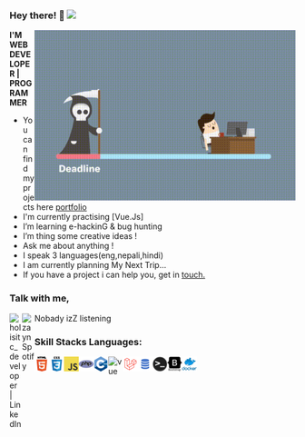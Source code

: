
###  Hey there! 👋 ![](https://visitor-badge.glitch.me/badge?page_id=inzayn99)
 <img align="right" alt="GIF" src="https://github.com/inzayn99/inzayn99/blob/main/github-bot.gif"  width="460" height="300"/>
 <strong>I'M WEB DEVELOPER | PROGRAMMER</strong>
 
- You can find my projects here [portfolio]
- I'm currently practising [Vue.Js]
- I’m learning e-hackinG & bug hunting
- I’m thing some creative ideas !
- Ask me about anything !
- I speak 3 languages(eng,nepali,hindi)
- I am currently planning My Next Trip...
- If you have a project i can help you, get in [touch.](https://arbazkhan.com.np/)


### Talk with me,
[<img align="left" alt="holisitc_developer | LinkedIn" width="22px" src="https://github.com/hackerspider1/hackerspider1/blob/main/linkedin.svg?raw=true" target="_blank"  />][linkedin]Nobady izZ listening<a href="https://open.spotify.com/playlist/6W3leCRYykARcfMh2kmYCr">
  <img align="left" alt="zayn Spotify" width="22px" target="_blank" src="https://github.com/hackerspider1/hackerspider1/blob/main/spotify.svg?raw=true" />
</a>
<br />

### Skill Stacks Languages:

[<img align="left" alt="HTML5" width="26px"  target="_blank" src="https://raw.githubusercontent.com/github/explore/80688e429a7d4ef2fca1e82350fe8e3517d3494d/topics/html/html.png" />][portfolio]

[<img align="left" alt="CSS3" width="26px" target="_blank" src="https://raw.githubusercontent.com/github/explore/80688e429a7d4ef2fca1e82350fe8e3517d3494d/topics/css/css.png" />][portfolio]

[<img align="left" alt="JavaScript" width="26px" target="_blank" src="https://raw.githubusercontent.com/github/explore/80688e429a7d4ef2fca1e82350fe8e3517d3494d/topics/javascript/javascript.png" />][portfolio]

[<img align="left" alt="php" width="26px" target="_blank" src="https://raw.githubusercontent.com/github/explore/80688e429a7d4ef2fca1e82350fe8e3517d3494d/topics/php/php.png" />][portfolio]

[<img align="left" alt="php" width="26px" src="https://raw.githubusercontent.com/devicons/devicon/master/icons/cplusplus/cplusplus-original.svg" />][portfolio]

<!-- [<img align="left" target="_blank"  alt="php" width="26px" src="https://reactnative.dev/img/header_logo.svg" />][linkedin] -->

[<img align="left" target="_blank"  alt="vue" width="26px" src="https://vuejs.org/logo.svg" />][portfolio]

[<img align="left" alt="" width="26px" src="https://raw.githubusercontent.com/github/explore/80688e429a7d4ef2fca1e82350fe8e3517d3494d/topics/laravel/laravel.png" />][portfolio]
<!-- [<img align="left" alt="python" width="26px" src="https://raw.githubusercontent.com/github/explore/80688e429a7d4ef2fca1e82350fe8e3517d3494d/topics/python/python.png" />][linkedin] -->
[<img align="left" alt="SQL" width="26px" src="https://raw.githubusercontent.com/github/explore/80688e429a7d4ef2fca1e82350fe8e3517d3494d/topics/sql/sql.png" />][portfolio]
[<img align="left" alt="Terminal" width="26px" src="https://raw.githubusercontent.com/github/explore/80688e429a7d4ef2fca1e82350fe8e3517d3494d/topics/terminal/terminal.png" />][portfolio]




[<img align="left" alt="flutter" width="26px" 
 src="https://raw.githubusercontent.com/devicons/devicon/master/icons/bootstrap/bootstrap-plain-wordmark.svg" />][linkedin]
 
 [<img align="left" alt="docker" width="26px" 
 src="https://raw.githubusercontent.com/github/explore/80688e429a7d4ef2fca1e82350fe8e3517d3494d/topics/docker/docker.png" />][linkedin]
 

<!-- <details>
  <summary>Most Used Languages</summary>
<img align="left" alt="ZAYN's GitHub Top Languages" src="https://github-readme-stats.vercel.app/api/top-langs/?username=arsentieva"/>
</details> -->

[website]: https://arbazkhan.com.np/
[instagram]: https://www.instagram.com/inzayn99/
[linkedin]: https://linkedin.com/in/arbaazkhan99/
[portfolio]: https://arbaazkhan.com.np/
